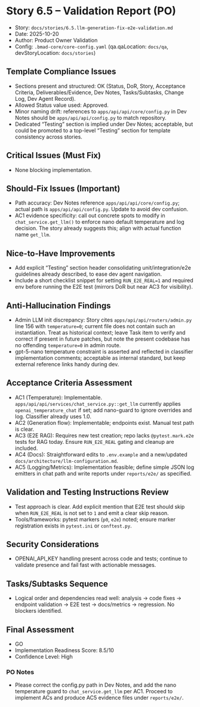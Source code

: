 # Story 6.5 – Validation Report (PO)

- Story: `docs/stories/6.5.llm-generation-fix-e2e-validation.md`
- Date: 2025-10-20
- Author: Product Owner Validation
- Config: `.bmad-core/core-config.yaml` (qa.qaLocation: `docs/qa`, devStoryLocation: `docs/stories`)

## Template Compliance Issues

- Sections present and structured: OK (Status, DoR, Story, Acceptance Criteria, Deliverables/Evidence, Dev Notes, Tasks/Subtasks, Change Log, Dev Agent Record).
- Allowed Status value used: Approved.
- Minor naming drift: references to `apps/api/api/core/config.py` in Dev Notes should be `apps/api/api/config.py` to match repository.
- Dedicated “Testing” section is implied under Dev Notes; acceptable, but could be promoted to a top-level “Testing” section for template consistency across stories.

## Critical Issues (Must Fix)

- None blocking implementation.

## Should-Fix Issues (Important)

- Path accuracy: Dev Notes reference `apps/api/api/core/config.py`; actual path is `apps/api/api/config.py`. Update to avoid dev confusion.
- AC1 evidence specificity: call out concrete spots to modify in `chat_service.get_llm()` to enforce nano default temperature and log decision. The story already suggests this; align with actual function name `get_llm`.

## Nice-to-Have Improvements

- Add explicit “Testing” section header consolidating unit/integration/e2e guidelines already described, to ease dev agent navigation.
- Include a short checklist snippet for setting `RUN_E2E_REAL=1` and required env before running the E2E test (mirrors DoR but near AC3 for visibility).

## Anti-Hallucination Findings

- Admin LLM init discrepancy: Story cites `apps/api/api/routers/admin.py` line 156 with `temperature=0`; current file does not contain such an instantiation. Treat as historical context; leave Task item to verify and correct if present in future patches, but note the present codebase has no offending `temperature=0` in admin route.
- gpt-5-nano temperature constraint is asserted and reflected in classifier implementation comments; acceptable as internal standard, but keep external reference links handy during dev.

## Acceptance Criteria Assessment

- AC1 (Temperature): Implementable. `apps/api/api/services/chat_service.py::get_llm` currently applies `openai_temperature_chat` if set; add nano-guard to ignore overrides and log. Classifier already uses 1.0.
- AC2 (Generation flow): Implementable; endpoints exist. Manual test path is clear.
- AC3 (E2E RAG): Requires new test creation; repo lacks `@pytest.mark.e2e` tests for RAG today. Ensure `RUN_E2E_REAL` gating and cleanup are included.
- AC4 (Docs): Straightforward edits to `.env.example` and a new/updated `docs/architecture/llm-configuration.md`.
- AC5 (Logging/Metrics): Implementation feasible; define simple JSON log emitters in chat path and write reports under `reports/e2e/` as specified.

## Validation and Testing Instructions Review

- Test approach is clear. Add explicit mention that E2E test should skip when `RUN_E2E_REAL` is not set to `1` and emit a clear skip reason.
- Tools/frameworks: pytest markers (`p0`, `e2e`) noted; ensure marker registration exists in `pytest.ini` or `conftest.py`.

## Security Considerations

- OPENAI_API_KEY handling present across code and tests; continue to validate presence and fail fast with actionable messages.

## Tasks/Subtasks Sequence

- Logical order and dependencies read well: analysis → code fixes → endpoint validation → E2E test → docs/metrics → regression. No blockers identified.

## Final Assessment

- GO
- Implementation Readiness Score: 8.5/10
- Confidence Level: High

### PO Notes

- Please correct the config.py path in Dev Notes, and add the nano temperature guard to `chat_service.get_llm` per AC1. Proceed to implement ACs and produce AC5 evidence files under `reports/e2e/`.

